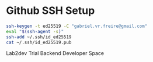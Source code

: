 #   Github SSH Setup


```bash
ssh-keygen -t ed25519 -C "gabriel.vr.freire@gmail.com"
eval "$(ssh-agent -s)"
ssh-add ~/.ssh/id_ed25519
cat ~/.ssh/id_ed25519.pub
```

Lab2dev Trial Backend Developer Space